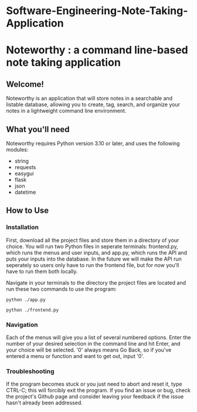 # Software-Engineering-Note-Taking-Application

# Noteworthy : a command line-based note taking application

## Welcome!

Noteworthy is an application that will store notes in a searchable and listable database, allowing you to create, tag, search, and organize your notes in a lightweight command line environment.

## What you'll need

Noteworthy requires Python version 3.10 or later, and uses the following modules:

* string
* requests
* easygui
* flask
* json
* datetime

## How to Use

### Installation

First, download all the project files and store them in a directory of your choice. You will run two Python files in seperate terminals: frontend.py, which runs the menus and user inputs, and app.py, which runs the API and puts your inputs into the database. In the future we will make the API run seperately so users only have to run the frontend file, but for now you'll have to run them both locally.

Navigate in your terminals to the directory the project files are located and run these two commands to use the program:
```
python ./app.py
```
```
python ./frontend.py
```

### Navigation

Each of the menus will give you a list of several numbered options. Enter the number of your desired selection in the command line and hit Enter, and your choice will be selected. '0' always means Go Back, so if you've entered a menu or function and want to get out, input '0'.

### Troubleshooting

If the program becomes stuck or you just need to abort and reset it, type CTRL-C; this will forcibly exit the program. If you find an issue or bug, check the project's Github page and consider leaving your feedback if the issue hasn't already been addressed.
